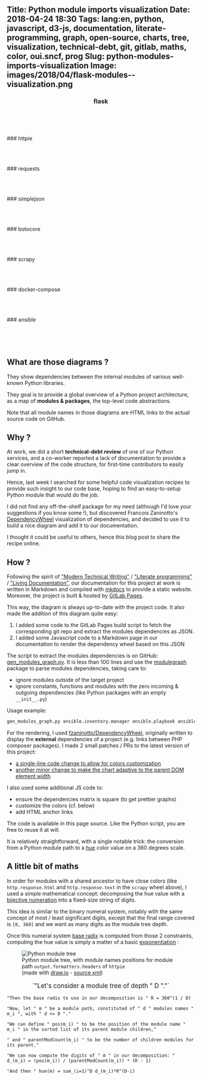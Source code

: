Title: Python module imports visualization
Date: 2018-04-24 18:30
Tags: lang:en, python, javascript, d3-js, documentation, literate-programming, graph, open-source, charts, tree, visualization, technical-debt, git, gitlab, maths, color, oui.sncf, prog
Slug: python-modules-imports-visualization
Image: images/2018/04/flask-modules--visualization.png
---
### flask
<div id="modules-flask" style="text-align: center; padding-bottom: 4rem"></div>
### httpie
<div id="modules-httpie" style="text-align: center; padding-bottom: 4rem"></div>
### requests
<div id="modules-requests" style="text-align: center; padding-bottom: 4rem"></div>
### simplejson
<div id="modules-simplejson" style="text-align: center; padding-bottom: 4rem"></div>
### botocore
<div id="modules-botocore" style="text-align: center; padding-bottom: 4rem"></div>
### scrapy
<div id="modules-scrapy" style="text-align: center; padding-bottom: 4rem"></div>
### docker-compose
<div id="modules-docker-compose" style="text-align: center; padding-bottom: 4rem"></div>
### ansible
<div id="modules-ansible" style="text-align: center; padding-bottom: 4rem"></div>

## What are those diagrams ?

They show dependencies between the internal modules of various well-known Python libraries.

They goal is to provide a global overview of a Python project architecture, as a map of **modules & packages**, the top-level code abstractions.

Note that all module names in those diagrams are HTML links to the actual source code on GitHub.


## Why ?

At work, we did a short **technical-debt review** of one of our Python services,
and a co-worker reported a lack of documentation to provide a clear overview of the code structure,
for first-time contributors to easily jump in.

Hence, last week I searched for some helpful code visualization recipes to provide such insight to our code base,
hoping to find an easy-to-setup Python module that would do the job.

I did not find any off-the-shelf package for my need (although I'd love your suggestions if you know some !),
but discovered Francois Zaninotto's [DependencyWheel](https://github.com/fzaninotto/DependencyWheel) visualization of dependencies,
and decided to use it to build a nice diagram and add it to our documentation.

I thought it could be useful to others, hence this blog post to share the recipe online.


## How ?

Following the spirit of ["Modern Technical Writing"](http://idratherbewriting.com/2016/07/26/modern-technical-writing-review/)
/ ["Literate programming"](https://en.wikipedia.org/wiki/Literate_programming) / ["Living Documentation"](https://leanpub.com/livingdocumentation),
our documentation for this project at work is written in Markdown and compiled with [mkdocs](http://www.mkdocs.org) to provide a static website.
Moreover, the project is built & hosted by [GitLab Pages](https://about.gitlab.com/features/pages/).

This way, the diagram is always up-to-date with the project code.
It also made the addition of this diagram quite easy:

1. I added some code to the GitLab Pages build script to fetch the corresponding git repo and extract the modules dependencies as JSON.
2. I added some Javascript code to a Markdown page in our documentation to render the dependency wheel based on this JSON

The script to extract the modules dependencies is on GitHub: [gen_modules_graph.py](https://github.com/Lucas-C/dotfiles_and_notes/blob/master/languages/python/gen_modules_graph.py).
It is less than 100 lines and use the [modulegraph](https://pypi.org/project/modulegraph/) package to parse modules dependencies, taking care to:

- ignore modules outside of the target project
- ignore constants, functions and modules with the zero incoming & outgoing dependencies (like Python packages with an empty `__init__.py`)

Usage example:
```python
gen_modules_graph.py ansible.inventory.manager ansible.playbook ansible.executor.task_queue_manager > modules-ansible.json
```

For the rendering, I used [fzaninotto/DependencyWheel](http://www.redotheweb.com/DependencyWheel/),
originally written to display the **external** dependencies of a project (e.g. links between PHP composer packages).
I made 2 small patches / PRs to the latest version of this project:

- [a single-line code change to allow for colors customization](https://github.com/fzaninotto/DependencyWheel/pull/15)
- [another minor change to make the chart adaptive to the parent DOM element width](https://github.com/fzaninotto/DependencyWheel/pull/16)

I also used some additional JS code to:

- ensure the dependencies matrix is square (to get prettier graphs)
- customize the colors (cf. below)
- add HTML anchor links

The code is available in this page source. Like the Python script, you are free to reuse it at will.

It is relatively straightforward, with a single notable trick:
the conversion from a Python module path to a [hue](https://en.wikipedia.org/wiki/Hue) color value on a 360 degrees scale.

## A little bit of maths

In order for modules with a shared ancestor to have close colors (like `http.response.html` and `http.response.text` in the `scrapy` wheel above),
I used a simple mathematical concept: decomposing the hue value with a [bijective numeration](https://en.wikipedia.org/wiki/Bijective_numeration)
into a fixed-size string of digits.

This idea is similar to the binary numeral system, notably with the same concept of most / least significant digits,
except that the final range covered is `[0, 360]` and we want as many digits as the module tree depth.

Once this numeral system [base radix](https://en.wikipedia.org/wiki/Radix) is computed from those 2 constraints,
computing the hue value is simply a matter of a basic [exponentiation](https://en.wikipedia.org/wiki/Positional_notation#Exponentiation) :

<figure role="group">
  <img alt="Python module tree" src="images/2018/04/PythonModuleTree.png">
  <figcaption>Python module tree, with module names positions for module path <code>output.formatters.headers</code> of <code>httpie</code>
          <br>(made with <a href="https://www.draw.io">draw.io</a> - <a href="images/2018/04/PythonModuleTree.xml">source xml</a>)</figcaption>
</figure>

<script src="https://cdnjs.cloudflare.com/ajax/libs/mathjax/2.7.1/MathJax.js?config=AM_HTMLorMML,Safe"></script>

<p class="formula">
  `"Let's consider a module tree of depth " D "."`

  `"Then the base radix to use in our decomposition is " R = 360^(1 / D)`

  `"Now, let " m " be a module path, constituted of " d " modules names " m_i ", with " d <= D "."`

  `"We can define " pos(m_i) " to be the position of the module name " m_i " in the sorted list of its parent module children,"`

  `" and " parentModCount(m_i) " to be the number of children modules for its parent."`

  `"We can now compute the digits of " m " in our decomposition: " d_(m_i) = (pos(m_i)) / (parentModCount(m_i)) * (R - 1)`

  `"And then " hue(m) = sum_(i=1)^D d_(m_i)*R^(D-i)`
</p>

<script src="images/2018/04/d3.v4.min.js"></script>
<script src="images/2018/04/d3.dependencyWheel.js"></script>
<script>
    function buildModuleTree(modulePaths) {
        var tree = {};
        modulePaths.forEach(modulePath => {
            modulePath.split('.').reduce((parent, moduleName) => (parent[moduleName] = parent[moduleName] || {}), tree);
        });
        return tree;
    }
    function modulePath2Degrees(modulePath, moduleTree, moduleTreeDepth) {
        var parentModule = moduleTree, result = 0, baseRadix = Math.pow(360, 1 / moduleTreeDepth);
        for (var i = 0; i < moduleTreeDepth && modulePath[i]; i++) {
            var parentModuleChildren = Object.keys(parentModule);
            parentModuleChildren.sort();
            var moduleRatioInParent = parentModuleChildren.indexOf(modulePath[i]) / parentModuleChildren.length;
            var weight = Math.pow(baseRadix, moduleTreeDepth - 1 - i);
            result += weight * (moduleRatioInParent * (baseRadix - 1));
            parentModule = parentModule[modulePath[i]];
        }
        return result;
    }
    function renderDependencyWheel(dependencyGraphJsonUrl, htmlElementSelector, moduleUrlTemplate) {
        d3.json(dependencyGraphJsonUrl, function(data) {
            // Ensuring matrix is symmetrical to make chords more regular, thick
            var originalMatrix = JSON.parse(JSON.stringify(data.matrix));
            data.matrix.forEach((row, i) => {
                row.forEach((value, j) => {
                    if (value && !data.matrix[j][i]) {
                        data.matrix[j][i] = value;
                    }
                });
            });
            // Custom chords & path colors:
            var moduleTree = buildModuleTree(data.packageNames);
            console.log(moduleTree);
            var moduleTreeDepth = Math.max(...data.packageNames.map(p => p.split('.').length));
            var chart = d3.chart.dependencyWheel({fill: function (d) {
                var modulePath = data.packageNames[d.index].split('.');
                if (d.subindex && !originalMatrix[d.index][d.subindex]) {
                    modulePath = data.packageNames[d.subindex].split('.');
                }
                var hue = modulePath2Degrees(modulePath, moduleTree, moduleTreeDepth);
                return 'hsl(' + hue + ', 90%, 70%)';
            }});
            d3.select(htmlElementSelector).datum(data).call(chart).call(function(selection) {
                // Insert <a> links on module names:
                d3.selectAll(htmlElementSelector + ' text').each(function() {
                    var oldParent = this.parentNode;
                    var newParentAnchor = document.createElementNS('http://www.w3.org/2000/svg', 'a');
                    newParentAnchor.setAttributeNS(null, 'href', moduleUrlTemplate(this.textContent.replace('.', '/') + '.py'));
                    newParentAnchor.setAttributeNS(null, 'target', '_blank');
                    oldParent.replaceChild(newParentAnchor, this);
                    newParentAnchor.appendChild(this);
                });
            });
        });
    }
    renderDependencyWheel('images/2018/04/modules-flask.json',          '#modules-flask',          (modPath) => `https://github.com/pallets/flask/blob/master/flask/${modPath}`)
    renderDependencyWheel('images/2018/04/modules-httpie.json',         '#modules-httpie',         (modPath) => `https://github.com/jakubroztocil/httpie/blob/master/httpie/${modPath}`)
    renderDependencyWheel('images/2018/04/modules-requests.json',       '#modules-requests',       (modPath) => `https://github.com/requests/requests/blob/master/requests/${modPath}`)
    renderDependencyWheel('images/2018/04/modules-simplejson.json',     '#modules-simplejson',     (modPath) => `https://github.com/simplejson/simplejson/blob/master/simplejson/${modPath}`)
    renderDependencyWheel('images/2018/04/modules-botocore.json',       '#modules-botocore',       (modPath) => `https://github.com/boto/botocore/blob/master/botocore/${modPath}`)
    renderDependencyWheel('images/2018/04/modules-scrapy.json',         '#modules-scrapy',         (modPath) => `https://github.com/scrapy/scrapy/blob/master/scrapy/${modPath}`)
    renderDependencyWheel('images/2018/04/modules-docker-compose.json', '#modules-docker-compose', (modPath) => `https://github.com/docker/compose/blob/master/compose/${modPath}`)
    renderDependencyWheel('images/2018/04/modules-ansible.json',        '#modules-ansible',        (modPath) => `https://github.com/ansible/ansible/blob/master/lib/ansible/${modPath}`)
</script>

<style>
    h3 {
      text-align: center;
    }
    article img {
        display: block;
        margin: 0 auto;
        max-height: 30rem;
    }
    article figcaption {
        text-align: center;
    }
    .formula {
      font-size: larger;
      text-align: center;
    }
    .MathJax {
      line-height: 3rem;
    }
</style>
